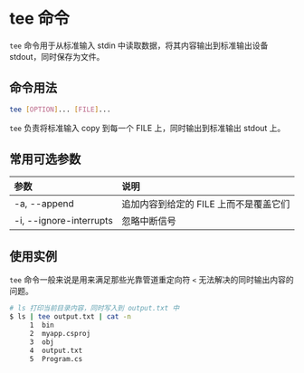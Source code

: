# tee 命令

`tee` 命令用于从标准输入 stdin 中读取数据，将其内容输出到标准输出设备 stdout，同时保存为文件。

## 命令用法

``` bash
tee [OPTION]... [FILE]...
```

`tee` 负责将标准输入 copy 到每一个 FILE 上，同时输出到标准输出 stdout 上。

## 常用可选参数

| 参数 | 说明 |
|:---|:---|
| -a, --append | 追加内容到给定的 FILE 上而不是覆盖它们 |
| -i, --ignore-interrupts | 忽略中断信号 |

## 使用实例

`tee` 命令一般来说是用来满足那些光靠管道重定向符 `<` 无法解决的同时输出内容的问题。

``` bash
# ls 打印当前目录内容，同时写入到 output.txt 中
$ ls | tee output.txt | cat -n
     1  bin
     2  myapp.csproj
     3  obj
     4  output.txt
     5  Program.cs
```